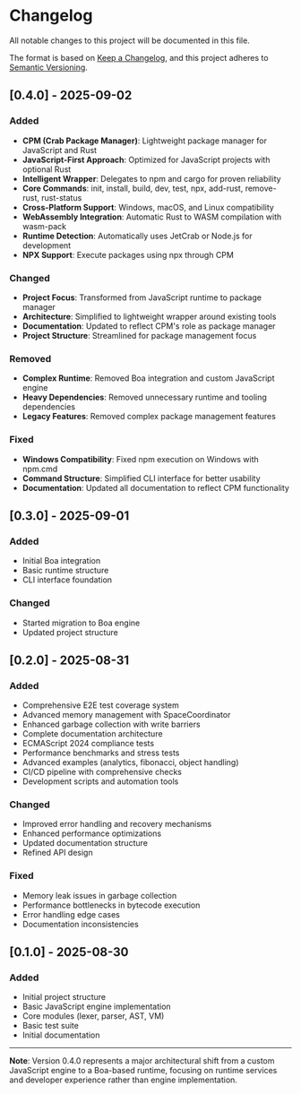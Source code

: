 # Changelog

All notable changes to this project will be documented in this file.

The format is based on [Keep a Changelog](https://keepachangelog.com/en/0.4.0/),
and this project adheres to [Semantic Versioning](https://semver.org/spec/v2.0.0.html).

## [0.4.0] - 2025-09-02

### Added
- **CPM (Crab Package Manager)**: Lightweight package manager for JavaScript and Rust
- **JavaScript-First Approach**: Optimized for JavaScript projects with optional Rust
- **Intelligent Wrapper**: Delegates to npm and cargo for proven reliability
- **Core Commands**: init, install, build, dev, test, npx, add-rust, remove-rust, rust-status
- **Cross-Platform Support**: Windows, macOS, and Linux compatibility
- **WebAssembly Integration**: Automatic Rust to WASM compilation with wasm-pack
- **Runtime Detection**: Automatically uses JetCrab or Node.js for development
- **NPX Support**: Execute packages using npx through CPM

### Changed
- **Project Focus**: Transformed from JavaScript runtime to package manager
- **Architecture**: Simplified to lightweight wrapper around existing tools
- **Documentation**: Updated to reflect CPM's role as package manager
- **Project Structure**: Streamlined for package management focus

### Removed
- **Complex Runtime**: Removed Boa integration and custom JavaScript engine
- **Heavy Dependencies**: Removed unnecessary runtime and tooling dependencies
- **Legacy Features**: Removed complex package management features

### Fixed
- **Windows Compatibility**: Fixed npm execution on Windows with npm.cmd
- **Command Structure**: Simplified CLI interface for better usability
- **Documentation**: Updated all documentation to reflect CPM functionality

## [0.3.0] - 2025-09-01

### Added
- Initial Boa integration
- Basic runtime structure
- CLI interface foundation

### Changed
- Started migration to Boa engine
- Updated project structure

## [0.2.0] - 2025-08-31

### Added
- Comprehensive E2E test coverage system
- Advanced memory management with SpaceCoordinator
- Enhanced garbage collection with write barriers
- Complete documentation architecture
- ECMAScript 2024 compliance tests
- Performance benchmarks and stress tests
- Advanced examples (analytics, fibonacci, object handling)
- CI/CD pipeline with comprehensive checks
- Development scripts and automation tools

### Changed
- Improved error handling and recovery mechanisms
- Enhanced performance optimizations
- Updated documentation structure
- Refined API design

### Fixed
- Memory leak issues in garbage collection
- Performance bottlenecks in bytecode execution
- Error handling edge cases
- Documentation inconsistencies

## [0.1.0] - 2025-08-30

### Added
- Initial project structure
- Basic JavaScript engine implementation
- Core modules (lexer, parser, AST, VM)
- Basic test suite
- Initial documentation

---

**Note**: Version 0.4.0 represents a major architectural shift from a custom JavaScript engine to a Boa-based runtime, focusing on runtime services and developer experience rather than engine implementation.